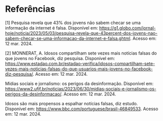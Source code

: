 # Referências

[1] Pesquisa revela que 43% dos jovens não sabem checar se uma informação da internet é falsa. Disponível em: https://g1.globo.com/jornal-hoje/noticia/2023/05/03/pesquisa-revela-que-43percent-dos-jovens-nao-sabem-checar-se-uma-informacao-da-internet-e-falsa.ghtml. Acesso em: 12 mar. 2024.

[2] MONNERAT, A. Idosos compartilham sete vezes mais notícias falsas do que jovens no Facebook, diz pesquisa. Disponível em: https://www.estadao.com.br/estadao-verifica/idosos-compartilham-sete-vezes-mais-noticias-falsas-do-que-usuarios-mais-jovens-no-facebook-diz-pesquisa/. Acesso em: 12 mar. 2024. 

Mídias sociais e jornalismo: os perigos da desinformação. Disponível em: https://www2.ufjf.br/noticias/2023/06/30/midias-sociais-e-jornalismo-os-perigos-da-desinformacao/. Acesso em: 12 mar. 2024. 

Idosos são mais propensos a espalhar notícias falsas, diz estudo. Disponível em: https://www.bbc.com/portuguese/brasil-46849533. Acesso em: 12 mar. 2024. 

